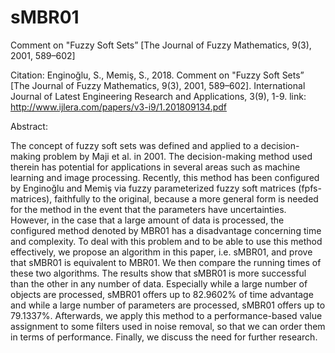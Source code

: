 # sMBR01
Comment on "Fuzzy Soft Sets” [The Journal of Fuzzy Mathematics, 9(3), 2001, 589–602]

Citation:
Enginoğlu, S., Memiş, S., 2018. Comment on "Fuzzy Soft Sets” [The Journal of Fuzzy Mathematics, 9(3), 2001, 589–602]. International Journal of Latest Engineering 
Research and Applications, 3(9), 1-9.
link: http://www.ijlera.com/papers/v3-i9/1.201809134.pdf

Abstract:

The concept of fuzzy soft sets was defined and applied to a decision-making problem by Maji et al.
in 2001. The decision-making method used therein has potential for applications in several areas such as
machine learning and image processing. Recently, this method has been configured by Enginoğlu and Memiş
via fuzzy parameterized fuzzy soft matrices (fpfs-matrices), faithfully to the original, because a more general
form is needed for the method in the event that the parameters have uncertainties. However, in the case that a
large amount of data is processed, the configured method denoted by MBR01 has a disadvantage concerning
time and complexity. To deal with this problem and to be able to use this method effectively, we propose an
algorithm in this paper, i.e. sMBR01, and prove that sMBR01 is equivalent to MBR01. We then compare the
running times of these two algorithms. The results show that sMBR01 is more successful than the other in any
number of data. Especially while a large number of objects are processed, sMBR01 offers up to 82.9602% of
time advantage and while a large number of parameters are processed, sMBR01 offers up to 79.1337%.
Afterwards, we apply this method to a performance-based value assignment to some filters used in noise
removal, so that we can order them in terms of performance. Finally, we discuss the need for further research.

